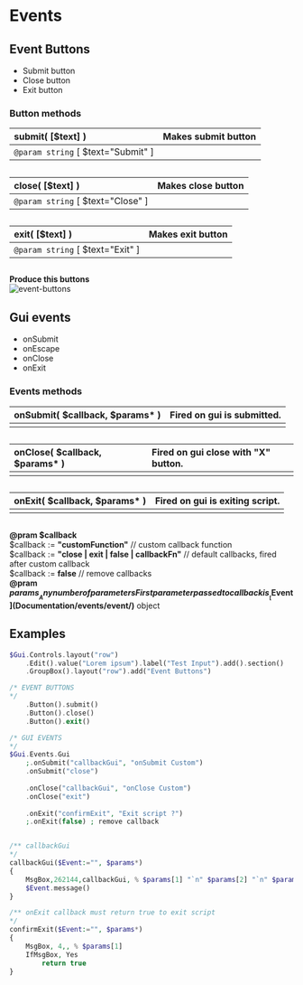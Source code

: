 # Events  
## Event Buttons  
* Submit button  
* Close button  
* Exit button  
### Button methods  
| __submit__( [$text] )    |Makes submit button    |  
|:---    |:---    |  
|`@param string` [ $text="Submit" ]    |    |  
##  
| __close__( [$text] )    |Makes close button    |  
|:---    |:---    |  
|`@param string` [ $text="Close" ]    |    |  
##  
| __exit__( [$text] )    |Makes exit button    |  
|:---    |:---    |  
|`@param string` [ $text="Exit" ]    |    |  
##  

__Produce this buttons__  
![event-buttons](https://github.com/vilbur/ahk-vilgui/blob/master/Documentation/events/gui/event-buttons.jpeg?raw=true "Event buttons")  
## Gui events  
* onSubmit  
* onEscape  
* onClose  
* onExit  
### Events methods  

| __onSubmit__( $callback, $params* )    |Fired on gui is submitted.    |  
|:---    |:---    |  
|    |    |  
##  
| __onClose__( $callback, $params* )    |Fired on gui close with "X" button.    |  
|:---    |:---    |  
|    |    |  
##  
| __onExit__( $callback, $params* )    |Fired on gui is exiting script.    |  
|:---    |:---    |  
|    |    |  
##  
__@pram $callback__  
$callback := __"customFunction"__ // custom callback function  
$callback := __"close __\|__ exit __\|__ false __\|__ callbackFn"__ // default callbacks, fired after custom callback  
$callback := __false__ // remove callbacks  
__@pram $params__  
Any number of parameters  
First parameter passed to callback is __[$Event](Documentation/events/event/)__ object  

## Examples  
``` php
$Gui.Controls.layout("row")    .Edit().value("Lorem ipsum").label("Test Input").add().section()    .GroupBox().layout("row").add("Event Buttons")/* EVENT BUTTONS*/    .Button().submit()    .Button().close()    .Button().exit()            /* GUI EVENTS*/$Gui.Events.Gui    ;.onSubmit("callbackGui", "onSubmit Custom")     .onSubmit("close")        .onClose("callbackGui", "onClose Custom")        .onClose("exit")        .onExit("confirmExit", "Exit script ?")        ;.onExit(false) ; remove callback/** callbackGui*/callbackGui($Event:="", $params*){    MsgBox,262144,callbackGui, % $params[1] "`n" $params[2] "`n" $params[3],5    $Event.message()}/** onExit callback must return true to exit script*/confirmExit($Event:="", $params*){    MsgBox, 4,, % $params[1]    IfMsgBox, Yes        return true}
```  